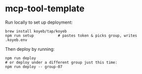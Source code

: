 # mcp-tool-template

Run locally to set up deployment:
```
brew install koyeb/tap/koyeb
npm run setup           # pastes token & picks group, writes .koyeb.env

```

Then deploy by running:
```
npm run deploy
# or deploy under a different group just this time:
npm run deploy -- group-07
```